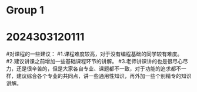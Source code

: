 # Group 1
# 2024303120111
#对课程的一些建议：
#1.课程难度较高，对于没有编程基础的同学较有难度。
#2.建议讲课之前增加一些基础课程环节的讲解。
#3.老师讲课讲的也是很尽心尽力，还是很辛苦的，但是大家各自专业、课题都不一致，对于功能的追求都不一样，建议综合各个专业的共同点，讲一些通用性知识，再外加一些个别精专的知识讲解。
